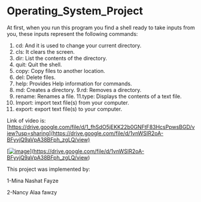 # Operating_System_Project
At first, when you run this program you find a shell
ready to take inputs from you, these inputs represent
the following commands:
1. cd: And it is used to change your current
directory.
2. cls: It clears the screen.
3. dir: List the contents of the directory.
4. quit: Quit the shell.
5. copy: Copy files to another location.
6. del: Delete files.
7. help: Provides Help information for
commands.
8. md: Creates a directory.
9.rd: Removes a directory.
10. rename: Renames a file.
11.type: Displays the contents of a text file.
12. Import: import text file(s) from your
computer.
13. export: export text file(s) to your computer.

Link of video is:[https://drive.google.com/file/d/1_fhSdO5jEKK22b0GNFtF83HcsPpwsBGD/view?usp=sharing](https://drive.google.com/file/d/1vnWSIR2oA-BFyvjQ9aVpA38BFph_zgLQ/view)

[[![image](https://user-images.githubusercontent.com/68238337/167273824-20aa60ac-7d45-4147-868c-981449f27ad3.png)](https://drive.google.com/file/d/1vnWSIR2oA-BFyvjQ9aVpA38BFph_zgLQ/view?usp=sharing)](https://drive.google.com/file/d/1vnWSIR2oA-BFyvjQ9aVpA38BFph_zgLQ/view)


This project was implemented by:

1-Mina Nashat Fayze

2-Nancy Alaa fawzy 








